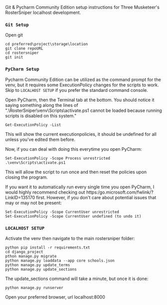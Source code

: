 Git & Pycharm Community Edition setup instructions for Three Musketeer's RosterSniper localhost development.


### `Git Setup`

Open git
```
cd preferred\project\storage\location
git clone repoURL
cd rostersniper
git init
```

### `PyCharm Setup`

Pycharm Community Edition can be utilized as the command prompt for the venv, but it requires some ExecutionPolicy changes for the scripts to work.
Skip to `LOCALHOST SETUP` if you prefer the standard command console.

Open PyCharm, then the Terminal tab at the bottom.
You should notice it saying something along the lines of
".\RosterSniper\venv\Scripts\activate.ps1 cannot be loaded because running scripts is disabled on this system."

```
Get-ExecutionPolicy -List
```
This will show the current executionpolicies, it should be undefined for all unless you've edited them before.

Now, if you can deal with doing this everytime you open PyCharm:
```
Set-ExecutionPolicy -Scope Process unrestricted
.\venv\Scripts\activate.ps1
```
This will allow the script to run once and then reset the policies upon closing the program.

If you want it to automatically run every single time you open PyCharm,
I would highly recommend checking out https:/go.microsoft.com/fwlink/?LinkID=135170 first.
However, if you don't care about potential issues that may or may not be present:
```
Set-ExecutionPolicy -Scope CurrentUser unrestricted
Set-ExecutionPolicy -Scope CurrentUser undefined (to undo it)
```

### `LOCALHOST SETUP`

Activate the venv then navigate to the main rostersniper folder:
```
python pip install -r requirements.txt
cd django_project
pthon manage.py migrate
python manage.py loaddata --app core schools.json
python manage.py update_terms
python manage.py update_sections
```

The update_sections command will take a minute, but once it is done:
```
python manage.py runserver
```
Open your preferred browser, url localhost:8000
